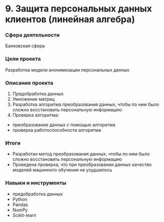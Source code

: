 # 9. Защита персональных данных клиентов (линейная алгебра)

### Сфера деятельности

Банковская сфера 

### Цели проекта

Разработка модели анонимизации персональных данных

### Описание проекта

1.  Предобработка данных
2.  Умножение матриц
3.  Разработка алгоритма преобразования данных, чтобы по ним было сложно восстановить персональную информацию
4.  Проверка алгоритма:
- преобразование данных с помощью алгоритма
- проверка работоспособности алгоритма

### Итоги

- Разработан метод преобразования данных, чтобы по ним было сложно восстановить персональную информацию
- Проведена проверка, что при преобразовании данных качество моделей машинного обучения не ухудшилось


### Навыки и инструменты

- предобработка данных
- Python
- Pandas
- NumPy
- Scikit-learn